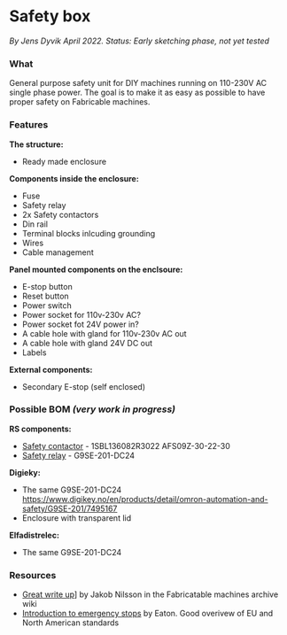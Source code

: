 # Safety box


*By Jens Dyvik April 2022. Status: Early sketching phase, not yet tested*

### What

General purpose safety unit for DIY machines running on 110-230V AC single phase power. The goal is to make it as easy as possible to have proper safety on Fabricable machines.

### Features

**The structure:**
 - Ready made enclosure

**Components inside the enclosure:**
 - Fuse
 - Safety relay
 - 2x Safety contactors
 - Din rail
 - Terminal blocks inlcuding grounding
 - Wires
 - Cable management

**Panel mounted components on the enclsoure:**
 - E-stop button
 - Reset button
 - Power switch
 - Power socket for 110v-230v AC?
 - Power socket fot 24V power in?
 - A cable hole with gland for 110v-230v AC out
 - A cable hole with gland 24V DC out
 - Labels

**External components:**
 - Secondary E-stop (self enclosed)

### Possible BOM *(very work in progress)*

**RS components:**
 - [Safety contactor](https://no.rs-online.com/web/p/contactors/1753199) - 1SBL136082R3022 AFS09Z-30-22-30
 - [Safety relay](https://no.rs-online.com/web/p/safety-relays/8903389) - G9SE-201-DC24

**Digieky:**
 - The same G9SE-201-DC24 https://www.digikey.no/en/products/detail/omron-automation-and-safety/G9SE-201/7495167
 - Enclosure with transparent lid

**Elfadistrelec:**
 - The same G9SE-201-DC24

### Resources
 - [Great write up](https://github.com/fellesverkstedet/fabricatable-machines/wiki/Safety-and-liability)] by Jakob Nilsson in the Fabricatable machines archive wiki
 - [Introduction to emergency stops](https://www.eaton.com/ecm/idcplg?IdcService=GET_FILE&dID=432948) by Eaton. Good overivew of EU and North American standards
